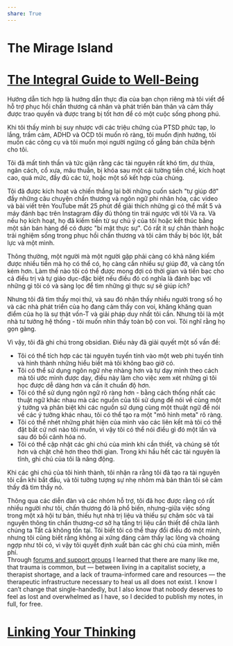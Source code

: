 ```yaml
---  
share: True  
---  
```

# The Mirage Island   
  
# [The Integral Guide to Well-Being](https://integralguide.com/%E2%AD%90%EF%B8%8F+Start+Here/About)  
Hướng dẫn tích hợp là hướng dẫn thực địa của bạn chọn riêng mà tôi viết để hỗ trợ phục hồi chấn thương cá nhân và phát triển bản thân và cảm thấy được trao quyền và được trang bị tốt hơn để có một cuộc sống phong phú.  
  
Khi tôi thấy mình bị suy nhược với các triệu chứng của PTSD phức tạp, lo lắng, trầm cảm, ADHD và OCD tôi muốn rõ ràng, tôi muốn định hướng, tôi muốn các công cụ và tôi muốn mọi người ngừng cố gắng bán chữa bệnh cho tôi.  
  
Tôi đã mất tinh thần và tức giận rằng các tài nguyên rất khó tìm, dư thừa, ngăn cách, cổ xưa, mâu thuẫn, bị khóa sau một cái tường tiền chế, kích hoạt cao, quá mức, đầy đủ các từ, hoặc một số kết hợp của chúng.  
  
Tôi đã được kích hoạt và chiến thắng lại bởi những cuốn sách "tự giúp đỡ" đầy những câu chuyện chấn thương và ngôn ngữ phi nhân hóa, các video và bài viết trên YouTube mất 25 phút để giải thích những gì có thể mất 5 và máy đánh bạc trên Instagram đầy đủ thông tin trái ngược với tôi Và ra. Và nếu họ kích hoạt, họ đã kiếm tiền từ sự chú ý của tôi hoặc kết thúc bằng một sân bán hàng để có được "bí mật thực sự". Có rất ít sự chân thành hoặc trải nghiệm sống trong phục hồi chấn thương và tôi cảm thấy bị bóc lột, bất lực và một mình.  
  
Thông thường, một người mà một người gặp phải càng có khả năng kiếm được nhiều tiền mà họ có thể có, họ càng cần nhiều sự giúp đỡ, và càng tốn kém hơn. Làm thế nào tôi có thể được mong đợi có thời gian và tiền bạc cho cả điều trị và tự giáo dục-đặc biệt nếu điều đó có nghĩa là đánh bạc với những gì tôi có và sàng lọc để tìm những gì thực sự sẽ giúp ích?  
  
Nhưng tôi đã tìm thấy mọi thứ, và sau đó nhận thấy nhiều người trong số họ và các nhà phát triển của họ đang cảm thấy con voi, khăng khăng quan điểm của họ là sự thật vốn-T và giải pháp duy nhất tôi cần. Nhưng tôi là một nhà tư tưởng hệ thống - tôi muốn nhìn thấy toàn bộ con voi. Tôi nghĩ rằng họ gọn gàng.  
  
Vì vậy, tôi đã ghi chú trong obsidian. Điều này đã giải quyết một số vấn đề:  
  
 - Tôi có thể tích hợp các tài nguyên tuyến tính vào một web phi tuyến tính và hình thành những hiểu biết mà tôi không bao giờ có.  
 - Tôi có thể sử dụng ngôn ngữ nhẹ nhàng hơn và tự dạy mình theo cách mà tôi ước mình được dạy, điều này làm cho việc xem xét những gì tôi học được dễ dàng hơn và cần ít chuẩn độ hơn.  
 - Tôi có thể sử dụng ngôn ngữ rõ ràng hơn - bằng cách thống nhất các thuật ngữ khác nhau mà các nguồn của tôi sử dụng để nói về cùng một ý tưởng và phân biệt khi các nguồn sử dụng cùng một thuật ngữ để nói về các ý tưởng khác nhau, tôi có thể tạo ra một "mô hình meta" rõ ràng.  
 - Tôi có thể nhét những phát hiện của mình vào các liên kết mà tôi có thể đặt bất cứ nơi nào tôi muốn, vì vậy tôi có thể nói điều gì đó một lần và sau đó bối cảnh hóa nó.  
 - Tôi có thể cập nhật các ghi chú của mình khi cần thiết, và chúng sẽ tốt hơn và chặt chẽ hơn theo thời gian. Trong khi hầu hết các tài nguyên là tĩnh, ghi chú của tôi là năng động.  
  
Khi các ghi chú của tôi hình thành, tôi nhận ra rằng tôi đã tạo ra tài nguyên tôi cần khi bắt đầu, và tôi tưởng tượng sự nhẹ nhõm mà bản thân tôi sẽ cảm thấy đã tìm thấy nó.  
  
Thông qua các diễn đàn và các nhóm hỗ trợ, tôi đã học được rằng có rất nhiều người như tôi, chấn thương đó là phổ biến, nhưng-giữa việc sống trong một xã hội tư bản, thiếu hụt nhà trị liệu và thiếu sự chăm sóc và tài nguyên thông tin chấn thương-cơ sở hạ tầng trị liệu cần thiết để chữa lành chúng ta Tất cả không tồn tại. Tôi biết tôi có thể thay đổi điều đó một mình, nhưng tôi cũng biết rằng không ai xứng đáng cảm thấy lạc lõng và choáng ngợp như tôi có, vì vậy tôi quyết định xuất bản các ghi chú của mình, miễn phí.  
Through [forums and support groups](https://integralguide.com/50+Permanent+Notes/Supporting+Notes/Support+Groups) I learned that there are many like me, that trauma is common, but — between living in a capitalist society, a therapist shortage, and a lack of trauma-informed care and resources — the therapeutic infrastructure necessary to heal us all does not exist. I know I can’t change that single-handedly, but I also know that nobody deserves to feel as lost and overwhelmed as I have, so I decided to publish my notes, in full, for free.  
# [Linking Your Thinking](https://notes.linkingyourthinking.com)